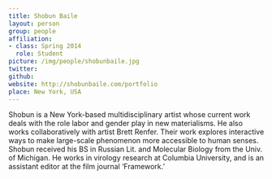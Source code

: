 ```yaml
---
title: Shobun Baile
layout: person
group: people
affiliation:
- class: Spring 2014
  role: Student
picture: /img/people/shobunbaile.jpg
twitter:
github:
website: http://shobunbaile.com/portfolio
place: New York, USA
---
```

Shobun is a New York-based multidisciplinary artist whose current work deals with the role labor and gender play in new materialisms. He also works collaboratively with artist Brett Renfer. Their work explores interactive ways to make large-scale phenomenon more accessible to human senses. Shobun received his BS in Russian Lit. and Molecular Biology from the Univ. of Michigan. He works in virology research at Columbia University, and is an assistant editor at the film journal ‘Framework.’
